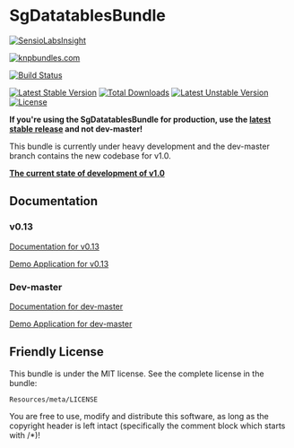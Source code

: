 # SgDatatablesBundle

[![SensioLabsInsight](https://insight.sensiolabs.com/projects/61803d08-17ab-4a69-ad13-6ec448762332/big.png)](https://insight.sensiolabs.com/projects/61803d08-17ab-4a69-ad13-6ec448762332)

[![knpbundles.com](http://knpbundles.com/stwe/DatatablesBundle/badge)](http://knpbundles.com/stwe/DatatablesBundle)

[![Build Status](https://travis-ci.org/stwe/DatatablesBundle.svg?branch=master)](https://travis-ci.org/stwe/DatatablesBundle)

[![Latest Stable Version](https://poser.pugx.org/sg/datatablesbundle/v/stable)](https://packagist.org/packages/sg/datatablesbundle) [![Total Downloads](https://poser.pugx.org/sg/datatablesbundle/downloads)](https://packagist.org/packages/sg/datatablesbundle) [![Latest Unstable Version](https://poser.pugx.org/sg/datatablesbundle/v/unstable)](https://packagist.org/packages/sg/datatablesbundle) [![License](https://poser.pugx.org/sg/datatablesbundle/license)](https://packagist.org/packages/sg/datatablesbundle)

**If you're using the SgDatatablesBundle for production, use the [latest stable release](https://github.com/stwe/DatatablesBundle/tree/v0.13) and not dev-master!** 

This bundle is currently under heavy development and the dev-master branch contains the new codebase for v1.0.

**[The current state of development of v1.0](https://github.com/stwe/DatatablesBundle/blob/master/FEATURES.md)**

## Documentation

### v0.13

[Documentation for v0.13](https://github.com/stwe/DatatablesBundle/blob/master/Resources/doc/index013.md)

[Demo Application for v0.13](https://github.com/stwe/DtBundleDemo)

### Dev-master

[Documentation for dev-master](https://github.com/stwe/DatatablesBundle/blob/master/Resources/doc/index.md)

[Demo Application for dev-master](https://github.com/stwe/DtBundleDemo10)

## Friendly License

This bundle is under the MIT license. See the complete license in the bundle:

    Resources/meta/LICENSE

You are free to use, modify and distribute this software, as long as the copyright header is left intact (specifically the comment block which starts with /*)!
